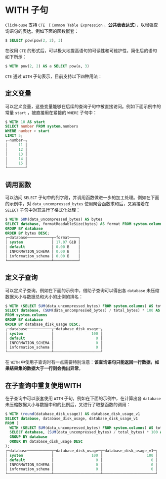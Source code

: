 # WITH 子句

`ClickHouse` 支持 `CTE` （ `Common Table Expression` ，**公共表表达式**），以增强查询语句的表达。例如下面的函数嵌套：

```sql
$ SELECT pow(pow(2, 2), 3)
```

在改用 `CTE` 的形式后，可以极大地提高语句的可读性和可维护性，简化后的语句如下所示：

```sql
$ WITH pow(2, 2) AS a SELECT pow(a, 3)
```

`CTE` 通过 `WITH` 子句表示，目前支持以下四种用法：

## 定义变量

可以定义变量，这些变量能够在后续的查询子句中被直接访问。例如下面示例中的常量 `start` ，被直接用在紧接的 `WHERE` 子句中：

```sql
$ WITH 10 AS start 
SELECT number FROM system.numbers 
WHERE number > start 
LIMIT 5;
┌─number─┐
│     11 │
│     12 │
│     13 │
│     14 │
│     15 │
└────────┘
```

## 调用函数

可以访问 `SELECT` 子句中的列字段，并调用函数做进一步的加工处理。例如在下面的示例中，对 `data_uncompressed_bytes` 使用聚合函数求和后，又紧接着在 `SELECT` 子句中对其进行了格式化处理：

```sql
$ WITH SUM(data_uncompressed_bytes) AS bytes 
SELECT database, formatReadableSize(bytes) AS format FROM system.columns 
GROUP BY database 
ORDER BY bytes DESC;
┌─database───────────┬─format────┐
│ system             │ 17.07 GiB │
│ default            │ 0.00 B    │
│ INFORMATION_SCHEMA │ 0.00 B    │
│ information_schema │ 0.00 B    │
└────────────────────┴───────────┘
```

## 定义子查询

可以定义子查询。例如在下面的示例中，借助子查询可以得出各 `database` 未压缩数据大小与数据总和大小的比例的排名：

```sql
$ WITH (SELECT SUM(data_uncompressed_bytes) FROM system.columns) AS total_bytes
SELECT database, (SUM(data_uncompressed_bytes) / total_bytes) * 100 AS database_disk_usage
FROM system.columns
GROUP BY database
ORDER BY database_disk_usage DESC;
┌─database───────────┬─database_disk_usage─┐
│ system             │                 100 │
│ default            │                   0 │
│ INFORMATION_SCHEMA │                   0 │
│ information_schema │                   0 │
└────────────────────┴─────────────────────┘
```

在 `WITH` 中使用子查询时有一点需要特别注意：**该查询语句只能返回一行数据，如果结果集的数据大于一行则会抛出异常**。

## 在子查询中重复使用WITH

在子查询中可以嵌套使用 `WITH` 子句，例如在下面的示例中，在计算出各 `database` 未压缩数据大小与数据中和的比例后，又进行了取整函数的调用：

```sql
$ WITH (round(database_disk_usage)) AS database_disk_usage_v1
SELECT database, database_disk_usage, database_disk_usage_v1
FROM (
  WITH (SELECT SUM(data_uncompressed_bytes) FROM system.columns) AS total_bytes
  SELECT database, (SUM(data_uncompressed_bytes) / total_bytes) * 100 AS database_disk_usage FROM system.columns
  GROUP BY database
  ORDER BY database_disk_usage DESC
);
┌─database───────────┬─database_disk_usage─┬─database_disk_usage_v1─┐
│ system             │                 100 │                    100 │
│ default            │                   0 │                      0 │
│ INFORMATION_SCHEMA │                   0 │                      0 │
│ information_schema │                   0 │                      0 │
└────────────────────┴─────────────────────┴────────────────────────┘
```
